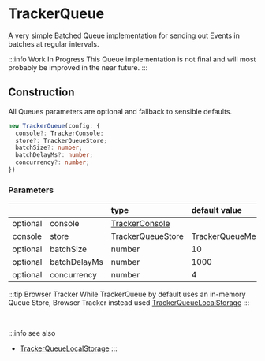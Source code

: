 # TrackerQueue

A very simple Batched Queue implementation for sending out Events in batches at regular intervals.

:::info Work In Progress
This Queue implementation is not final and will most probably be improved in the near future.
:::

## Construction
All Queues parameters are optional and fallback to sensible defaults. 

```typescript
new TrackerQueue(config: {
  console?: TrackerConsole;
  store?: TrackerQueueStore;
  batchSize?: number;
  batchDelayMs?: number;
  concurrency?: number;  
})
```

### Parameters
|          |              | type                                                             | default value
| :-:      | :--          | :--                                                              | :--           
| optional | console      | [TrackerConsole](/tracking/api-reference/core/TrackerConsole.md) |
| console  | store        | TrackerQueueStore                                                | TrackerQueueMemoryStore
| optional | batchSize    | number                                                           | 10
| optional | batchDelayMs | number                                                           | 1000
| optional | concurrency  | number                                                           | 4

:::tip Browser Tracker
While TrackerQueue by default uses an in-memory Queue Store, Browser Tracker instead used [TrackerQueueLocalStorage](/tracking/api-reference/queues/TrackerQueueLocalStorage.md)
:::

<br/>

:::info see also
- [TrackerQueueLocalStorage](/tracking/api-reference/queues/TrackerQueueLocalStorage.md)
:::